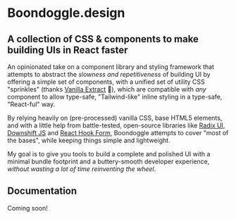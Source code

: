 # Boondoggle.design

## A collection of CSS & components to make building UIs in React faster

An opinionated take on a component library and styling framework that attempts
to abstract the _slowness and repetitiveness_ of building UI by offering a
simple set of components, with a unified set of utility CSS "sprinkles" (thanks
[Vanilla Extract](https://vanilla-extract.style/) 💙), which are compatible with
_any_ component to allow type-safe, "Tailwind-like" inline styling in a
type-safe, "React-ful" way.

By relying heavily on (pre-processed) vanilla CSS, base HTML5 elements, and with
a little help from battle-tested, open-source libraries like
[Radix UI](https://www.radix-ui.com/),
[Downshift JS](https://www.downshift-js.com/) and
[React Hook Form](https://react-hook-form.com), Boondoggle attempts to cover
"most of the bases", while keeping things simple and lightweight.

My goal is to give you tools to build a complete and polished UI with a minimal
bundle footprint and a buttery-smooth developer experience, _without wasting a
lot of time reinventing the wheel_.

## Documentation

Coming soon!
